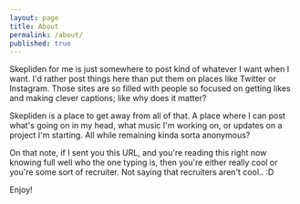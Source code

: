 ```yaml
---
layout: page
title: About
permalink: /about/
published: true
---
```


Skepliden for me is just somewhere to post kind of whatever I want when I want. I'd rather post things here than put them on places like Twitter or Instagram. Those sites are so filled with people so focused on getting likes and making clever captions; like why does it matter?

Skepliden is a place to get away from all of that. A place where I can post what's going on in my head, what music I'm working on, or updates on a project I'm starting. All while remaining kinda sorta anonymous?

On that note, if I sent you this URL, and you're reading this right now knowing full well who the one typing is, then you're either really cool or you're some sort of recruiter. Not saying that recruiters aren't cool.. :D

Enjoy!
